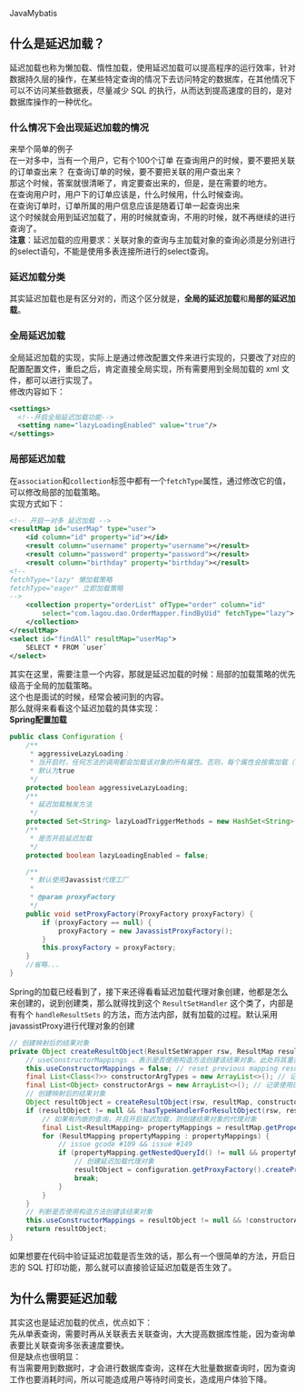 JavaMybatis
<a name="M90X0"></a>
## 什么是延迟加载？
延迟加载也称为懒加载、惰性加载，使用延迟加载可以提高程序的运行效率，针对数据持久层的操作，在某些特定查询的情况下去访问特定的数据库，在其他情况下可以不访问某些数据表，尽量减少 SQL 的执行，从而达到提高速度的目的，是对数据库操作的一种优化。
<a name="hHkAr"></a>
### 什么情况下会出现延迟加载的情况
来举个简单的例子<br />在一对多中，当有一个用户，它有个100个订单 在查询用户的时候，要不要把关联的订单查出来？ 在查询订单的时候，要不要把关联的用户查出来？<br />那这个时候，答案就很清晰了，肯定要查出来的，但是，是在需要的地方。<br />在查询用户时，用户下的订单应该是，什么时候用，什么时候查询。<br />在查询订单时，订单所属的用户信息应该是随着订单一起查询出来<br />这个时候就会用到延迟加载了，用的时候就查询，不用的时候，就不再继续的进行查询了。<br />**注意**：延迟加载的应用要求：关联对象的查询与主加载对象的查询必须是分别进行的select语句，不能是使用多表连接所进行的select查询。
<a name="ODgvk"></a>
### 延迟加载分类
其实延迟加载也是有区分对的，而这个区分就是，**全局的延迟加载**和**局部的延迟加载**。
<a name="b2KB5"></a>
### 全局延迟加载
全局延迟加载的实现，实际上是通过修改配置文件来进行实现的，只要改了对应的配置配置文件，重启之后，肯定直接全局实现，所有需要用到全局加载的 xml 文件，都可以进行实现了。<br />修改内容如下：
```xml
<settings>
  <!--开启全局延迟加载功能-->
  <setting name="lazyLoadingEnabled" value="true"/>
</settings>
```
<a name="V1riU"></a>
### 局部延迟加载
在`association`和`collection`标签中都有⼀个`fetchType`属性，通过修改它的值，可以修改局部的加载策略。<br />实现方式如下：
```xml
<!-- 开启⼀对多 延迟加载 -->
<resultMap id="userMap" type="user">
    <id column="id" property="id"></id>
    <result column="username" property="username"></result>
    <result column="password" property="password"></result>
    <result column="birthday" property="birthday"></result>
<!--
fetchType="lazy" 懒加载策略
fetchType="eager" ⽴即加载策略
-->
    <collection property="orderList" ofType="order" column="id"
        select="com.lagou.dao.OrderMapper.findByUid" fetchType="lazy">
    </collection>
</resultMap>
<select id="findAll" resultMap="userMap">
    SELECT * FROM `user`
</select>
```
其实在这里，需要注意一个内容，那就是延迟加载的时候：局部的加载策略的优先级高于全局的加载策略。<br />这个也是面试的时候，经常会被问到的内容。<br />那么就得来看看这个延迟加载的具体实现：<br />**Spring配置加载**
```java
public class Configuration {
    /**
     * aggressiveLazyLoading：
     * 当开启时，任何⽅法的调⽤都会加载该对象的所有属性。否则，每个属性会按需加载（参考lazyLoadTriggerMethods).
     * 默认为true
     */
    protected boolean aggressiveLazyLoading;
    /**
     * 延迟加载触发⽅法
     */
    protected Set<String> lazyLoadTriggerMethods = new HashSet<String>(Arrays.asList(new String[]{"equals", "clone", "hashCode", "toString" }));
    /**
     * 是否开启延迟加载
     */
    protected boolean lazyLoadingEnabled = false;

    /**
     * 默认使⽤Javassist代理⼯⼚
     *
     * @param proxyFactory
     */
    public void setProxyFactory(ProxyFactory proxyFactory) {
        if (proxyFactory == null) {
            proxyFactory = new JavassistProxyFactory();
        }
        this.proxyFactory = proxyFactory;
    }
    //省略...
}
```
Spring的加载已经看到了，接下来还得看看延迟加载代理对象创建，他都是怎么来创建的，说到创建类，那么就得找到这个 `ResultSetHandler` 这个类了，内部是有有个 `handleResultSets` 的方法，而方法内部，就有加载的过程。默认采用javassistProxy进行代理对象的创建
```java
// 创建映射后的结果对象
private Object createResultObject(ResultSetWrapper rsw, ResultMap resultMap, ResultLoaderMap lazyLoader, String columnPrefix) throws SQLException {
    // useConstructorMappings ，表示是否使用构造方法创建该结果对象。此处将其重置
    this.useConstructorMappings = false; // reset previous mapping result
    final List<Class<?>> constructorArgTypes = new ArrayList<>(); // 记录使用的构造方法的参数类型的数组
    final List<Object> constructorArgs = new ArrayList<>(); // 记录使用的构造方法的参数值的数组
    // 创建映射后的结果对象
    Object resultObject = createResultObject(rsw, resultMap, constructorArgTypes, constructorArgs, columnPrefix);
    if (resultObject != null && !hasTypeHandlerForResultObject(rsw, resultMap.getType())) {
        // 如果有内嵌的查询，并且开启延迟加载，则创建结果对象的代理对象
        final List<ResultMapping> propertyMappings = resultMap.getPropertyResultMappings();
        for (ResultMapping propertyMapping : propertyMappings) {
            // issue gcode #109 && issue #149
            if (propertyMapping.getNestedQueryId() != null && propertyMapping.isLazy()) {
                // 创建延迟加载代理对象
                resultObject = configuration.getProxyFactory().createProxy(resultObject, lazyLoader, configuration, objectFactory, constructorArgTypes, constructorArgs);
                break;
            }
        }
    }
    // 判断是否使用构造方法创建该结果对象
    this.useConstructorMappings = resultObject != null && !constructorArgTypes.isEmpty(); // set current mapping result
    return resultObject;
}
```
如果想要在代码中验证延迟加载是否生效的话，那么有一个很简单的方法，开启日志的 SQL 打印功能，那么就可以直接验证延迟加载是否生效了。
<a name="tnLLA"></a>
## 为什么需要延迟加载
其实这也是延迟加载的优点，优点如下：<br />先从单表查询，需要时再从关联表去关联查询，大大提高数据库性能，因为查询单表要比关联查询多张表速度要快。<br />但是缺点也很明显：<br />有当需要用到数据时，才会进行数据库查询，这样在大批量数据查询时，因为查询工作也要消耗时间，所以可能造成⽤户等待时间变长，造成用户体验下降。

